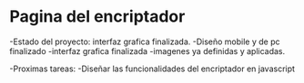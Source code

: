 <h1>Pagina del encriptador</h1>

-Estado del proyecto: interfaz grafica finalizada.
-Diseño mobile y de pc finalizado
-interfaz grafica finalizada
-imagenes ya definidas y aplicadas.

-Proximas tareas:
-Diseñar las funcionalidades del encriptador en javascript 